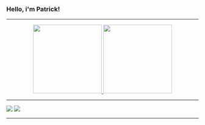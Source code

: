 ### <strong>Hello, i'm Patrick! </strong>
 <hr>

  <div align="center">
  <a href="https://github.com/DevPatrickSousa">
  <img height="180em" src="https://github-readme-stats.vercel.app/api?username=DevPatrickSousa&show_icons=false&theme=outrun&include_all_commits=true&count_private=true"/>
  <img height="180em" src="https://github-readme-stats.vercel.app/api/top-langs/?username=DevPatrickSousa&layout=compact&langs_count=7&theme=outrun"/>
</div>
  
   <hr>
  <p>        
<div>
  
  <a href="https://www.instagram.com/patrickalv_/" target="_blank"><img src="https://img.shields.io/badge/-Instagram-%23E4405F?style=for-the-badge&logo=instagram&logoColor=white" target="_blank"></a>
  <a href="https://www.linkedin.com/in/devpatricksousa/" target="_blank"><img src="https://img.shields.io/badge/-LinkedIn-%230077B5?style=for-the-badge&logo=linkedin&logoColor=white" target="_blank"></a>
  <hr>
</div>

